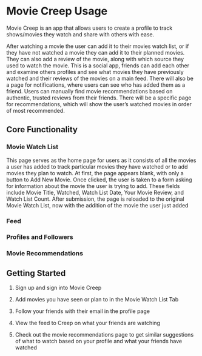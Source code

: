 # Movie Creep Usage
Movie Creep is an app that allows users to create a profile to track shows/movies they watch and share with others with ease. 

After watching a movie the user can add it to their movies watch list, or if they have not watched a movie they can add it to their planned movies. They can also add a review of the movie, along with which source they used to watch the movie. This is a social app, friends can add each other and examine others profiles and see what movies they have previously watched and their reviews of the movies on a main feed. There will also be a page for notifications, where users can see who has added them as a friend. Users can manually find movie recommendations based on authentic, trusted reviews from their friends. There will be a specific page for recommendations, which will show the user’s watched movies in order of most recommended. 

## Core Functionality

### Movie Watch List
This page serves as the home page for users as it consists of all the movies a user has added to track particular movies they have watched or to add movies they plan to watch. At first, the page appears blank, with only a button to Add New Movie. Once clicked, the user is taken to a form asking for information about the movie the user is trying to add. These fields include Movie Title, Watched, Watch List Date, Your Movie Review, and Watch List Count. After submission, the page is reloaded to the original Movie Watch List, now with the addition of the movie the user just added

### Feed


### Profiles and Followers


### Movie Recommendations


## Getting Started
1. Sign up and sign into Movie Creep

2. Add movies you have seen or plan to in the Movie Watch List Tab

3. Follow your friends with their email in the profile page

4. View the feed to Creep on what your friends are watching

5. Check out the movie recommendations page to get similar suggestions of what to watch based on your profile and what your friends have watched



